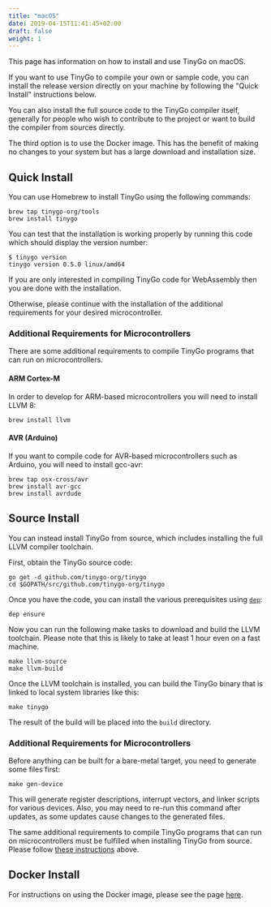 ```yaml
---
title: "macOS"
date: 2019-04-15T11:41:45+02:00
draft: false
weight: 1
---
```


This page has information on how to install and use TinyGo on macOS.

If you want to use TinyGo to compile your own or sample code, you can install the release version directly on your machine by following the "Quick Install" instructions below.

You can also install the full source code to the TinyGo compiler itself, generally for people who wish to contribute to the project or want to build the compiler from sources directly.

The third option is to use the Docker image. This has the benefit of making no changes to your system but has a large download and installation size.

## Quick Install

You can use Homebrew to install TinyGo using the following commands:

```shell
brew tap tinygo-org/tools
brew install tinygo
```

You can test that the installation is working properly by running this code which should display the version number:

```shell
$ tinygo version
tinygo version 0.5.0 linux/amd64
```

If you are only interested in compiling TinyGo code for WebAssembly then you are done with the installation.

Otherwise, please continue with the installation of the additional requirements for your desired microcontroller.

### Additional Requirements for Microcontrollers

There are some additional requirements to compile TinyGo programs that can run on microcontrollers.

#### ARM Cortex-M

In order to develop for ARM-based microcontrollers you will need to install LLVM 8:

```shell
brew install llvm
```

#### AVR (Arduino)

If you want to compile code for AVR-based microcontrollers such as Arduino, you will need to install gcc-avr:

```shell
brew tap osx-cross/avr
brew install avr-gcc
brew install avrdude
```

## Source Install

You can instead install TinyGo from source, which includes installing the full LLVM compiler toolchain.

First, obtain the TinyGo source code:

```shell
go get -d github.com/tinygo-org/tinygo
cd $GOPATH/src/github.com/tinygo-org/tinygo
```

Once you have the code, you can install the various prerequisites using [`dep`](https://golang.github.io/dep/):

```shell
dep ensure
```

Now you can run the following make tasks to download and build the LLVM toolchain. Please note that this is likely to take at least 1 hour even on a fast machine.

```shell
make llvm-source
make llvm-build
```

Once the LLVM toolchain is installed, you can build the TinyGo binary that is linked to local system libraries like this:

```
make tinygo
```

The result of the build will be placed into the `build` directory.

### Additional Requirements for Microcontrollers

Before anything can be built for a bare-metal target, you need to generate some
files first:

```shell
make gen-device
```

This will generate register descriptions, interrupt vectors, and linker scripts
for various devices. Also, you may need to re-run this command after updates,
as some updates cause changes to the generated files.

The same additional requirements to compile TinyGo programs that can run on microcontrollers must be fulfilled when installing TinyGo from source. Please follow [these instructions](#additional-requirements-for-microcontrollers) above.

## Docker Install

For instructions on using the Docker image, please see the page [here](./using-docker).
